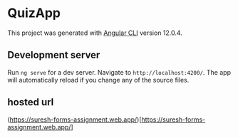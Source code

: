 # QuizApp

This project was generated with [Angular CLI](https://github.com/angular/angular-cli) version 12.0.4.

## Development server

Run `ng serve` for a dev server. Navigate to `http://localhost:4200/`. The app will automatically reload if you change any of the source files.

## hosted url

(https://suresh-forms-assignment.web.app/)[https://suresh-forms-assignment.web.app/]
